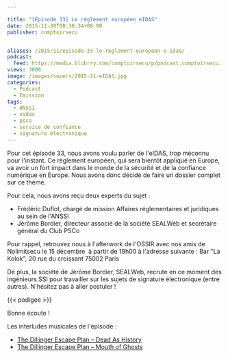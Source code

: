 ```yaml
---

title: "[Épisode 33] Le réglement européen eIDAS"
date: 2015-11-30T08:30:34+00:00
publisher: comptoirsecu


aliases: /2015/11/episode-33-le-reglement-europeen-e-idas/
podcast:
  feed: https://media.blubrry.com/comptoirsecu/p/podcast.comptoirsecu.fr/CSEC.EP33.2015-11-30.EIDAS.mp3
views: 3000
image: /images/covers/2015-11-eIDAS.jpg
categories:
  - Podcast
  - Emission
tags:
  - ANSSI
  - eidas
  - psco
  - service de confiance
  - signature électronique
---
```



Pour cet épisode 33, nous avons voulu parler de l'eIDAS, trop méconnu pour l'instant. Ce règlement européen, qui sera bientôt appliqué en Europe, va avoir un fort impact dans le monde de la sécurité et de la confiance numérique en Europe. Nous avons donc décidé de faire un dossier complet sur ce thème.

Pour cela, nous avons reçu deux experts du sujet :

  * Frédéric Duflot, chargé de mission Affaires réglementaires et juridiques au sein de l'ANSSI
  * Jérôme Bordier, directeur associé de la société SEALWeb et secrétaire général du Club PSCo

Pour rappel, retrouvez nous à l'afterwork de l'OSSIR avec nos amis de Nolimitsecu le 15 décembre  à partir de 19h00 à l'adresse suivante : Bar "La Kolok", 20 rue du croissant 75002 Paris

De plus, la société de Jérôme Bordier, SEALWeb, recrute en ce moment des ingénieurs SSI pour travailler sur les sujets de signature électronique (entre autres). N'hésitez pas à aller postuler !


{{< podigee >}}

Bonne écoute !

Les interludes musicales de l'épisode :

  * [The Dillinger Escape Plan – Dead As History](http://www.dillingerescapeplan.org/content/ire-works)
  * [The Dillinger Escape Plan – Mouth of Ghosts](http://www.dillingerescapeplan.org/content/ire-works)
